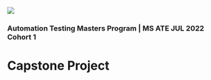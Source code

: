[![](https://img.shields.io/badge/SIMPLILEARN-yellow?style=for-the-badge)](https://docs.rs/crate/redant/latest) 
### Automation Testing Masters Program | MS ATE JUL 2022 Cohort 1

# Capstone Project

